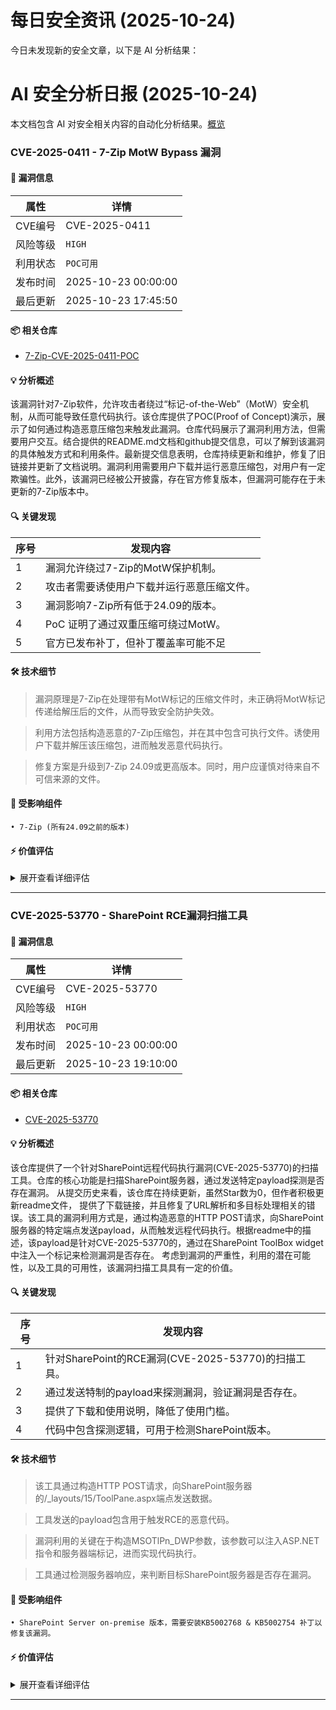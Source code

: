 # 每日安全资讯 (2025-10-24)

今日未发现新的安全文章，以下是 AI 分析结果：

# AI 安全分析日报 (2025-10-24)

本文档包含 AI 对安全相关内容的自动化分析结果。[概览](https://blog.897010.xyz/c/today)


### CVE-2025-0411 - 7-Zip MotW Bypass 漏洞

#### 📌 漏洞信息

| 属性 | 详情 |
|------|------|
| CVE编号 | CVE-2025-0411 |
| 风险等级 | `HIGH` |
| 利用状态 | `POC可用` |
| 发布时间 | 2025-10-23 00:00:00 |
| 最后更新 | 2025-10-23 17:45:50 |

#### 📦 相关仓库

- [7-Zip-CVE-2025-0411-POC](https://github.com/dpextreme/7-Zip-CVE-2025-0411-POC)

#### 💡 分析概述

该漏洞针对7-Zip软件，允许攻击者绕过“标记-of-the-Web”（MotW）安全机制，从而可能导致任意代码执行。该仓库提供了POC(Proof of Concept)演示，展示了如何通过构造恶意压缩包来触发此漏洞。仓库代码展示了漏洞利用方法，但需要用户交互。结合提供的README.md文档和github提交信息，可以了解到该漏洞的具体触发方式和利用条件。最新提交信息表明，仓库持续更新和维护，修复了旧链接并更新了文档说明。漏洞利用需要用户下载并运行恶意压缩包，对用户有一定欺骗性。此外，该漏洞已经被公开披露，存在官方修复版本，但漏洞可能存在于未更新的7-Zip版本中。

#### 🔍 关键发现

| 序号 | 发现内容 |
|------|----------|
| 1 | 漏洞允许绕过7-Zip的MotW保护机制。 |
| 2 | 攻击者需要诱使用户下载并运行恶意压缩文件。 |
| 3 | 漏洞影响7-Zip所有低于24.09的版本。 |
| 4 | PoC 证明了通过双重压缩可绕过MotW。 |
| 5 | 官方已发布补丁，但补丁覆盖率可能不足 |

#### 🛠️ 技术细节

> 漏洞原理是7-Zip在处理带有MotW标记的压缩文件时，未正确将MotW标记传递给解压后的文件，从而导致安全防护失效。

> 利用方法包括构造恶意的7-Zip压缩包，并在其中包含可执行文件。诱使用户下载并解压该压缩包，进而触发恶意代码执行。

> 修复方案是升级到7-Zip 24.09或更高版本。同时，用户应谨慎对待来自不可信来源的文件。


#### 🎯 受影响组件

```
• 7-Zip (所有24.09之前的版本)
```

#### ⚡ 价值评估

<details>
<summary>展开查看详细评估</summary>

该漏洞允许绕过常见的安全防护机制，并可能导致远程代码执行。虽然需要用户交互，但由于7-Zip的广泛使用，潜在影响范围较大。存在公开的POC，降低了利用门槛，时效性良好，有实际的威胁价值。
</details>

---

### CVE-2025-53770 - SharePoint RCE漏洞扫描工具

#### 📌 漏洞信息

| 属性 | 详情 |
|------|------|
| CVE编号 | CVE-2025-53770 |
| 风险等级 | `HIGH` |
| 利用状态 | `POC可用` |
| 发布时间 | 2025-10-23 00:00:00 |
| 最后更新 | 2025-10-23 19:10:00 |

#### 📦 相关仓库

- [CVE-2025-53770](https://github.com/fentnttntnt/CVE-2025-53770)

#### 💡 分析概述

该仓库提供了一个针对SharePoint远程代码执行漏洞(CVE-2025-53770)的扫描工具。仓库的核心功能是扫描SharePoint服务器，通过发送特定payload探测是否存在漏洞。 从提交历史来看，该仓库在持续更新，虽然Star数为0，但作者积极更新readme文件， 提供了下载链接，并且修复了URL解析和多目标处理相关的错误。该工具的漏洞利用方式是，通过构造恶意的HTTP POST请求，向SharePoint服务器的特定端点发送payload，从而触发远程代码执行。根据readme中的描述，该payload是针对CVE-2025-53770的，通过在SharePoint ToolBox widget中注入一个标记来检测漏洞是否存在。 考虑到漏洞的严重性，利用的潜在可能性，以及工具的可用性，该漏洞扫描工具具有一定的价值。

#### 🔍 关键发现

| 序号 | 发现内容 |
|------|----------|
| 1 | 针对SharePoint的RCE漏洞(CVE-2025-53770)的扫描工具。 |
| 2 | 通过发送特制的payload来探测漏洞，验证漏洞是否存在。 |
| 3 | 提供了下载和使用说明，降低了使用门槛。 |
| 4 | 代码中包含探测逻辑，可用于检测SharePoint版本。 |

#### 🛠️ 技术细节

> 该工具通过构造HTTP POST请求，向SharePoint服务器的/_layouts/15/ToolPane.aspx端点发送数据。

> 工具发送的payload包含用于触发RCE的恶意代码。

> 漏洞利用的关键在于构造MSOTlPn_DWP参数，该参数可以注入ASP.NET指令和服务器端标记，进而实现代码执行。

> 工具通过检测服务器响应，来判断目标SharePoint服务器是否存在漏洞。


#### 🎯 受影响组件

```
• SharePoint Server on-premise 版本，需要安装KB5002768 & KB5002754 补丁以修复该漏洞。
```

#### ⚡ 价值评估

<details>
<summary>展开查看详细评估</summary>

该工具针对SharePoint RCE漏洞，且提供了相对简单的利用方式。考虑到SharePoint的广泛应用，以及RCE的严重性，该工具具有较高的实战价值。虽然该工具还处于开发的早期阶段，但提供的基本功能可以帮助安全人员快速检测漏洞。
</details>

---
